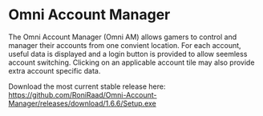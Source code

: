 # Omni Account Manager
The Omni Account Manager (Omni AM) allows gamers to control and manager their accounts from one convient location. For each account, useful data is displayed and a login button is provided to allow seemless account switching. Clicking on an applicable account tile may also provide extra account specific data.

Download the most current stable release here:
https://github.com/RoniRaad/Omni-Account-Manager/releases/download/1.6.6/Setup.exe
